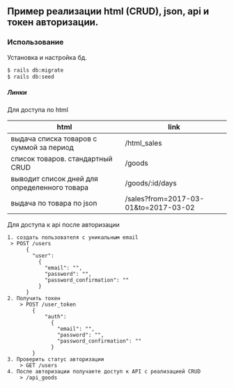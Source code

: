 ## Пример реализации html (CRUD), json, api и токен авторизации.
### Использование

Установка и настройка бд.

```sh
$ rails db:migrate
$ rails db:seed
```

##### Линки

Для доступа по html

| html | link |
| ------ | ------ |
| выдача списка товаров с суммой за период | /html_sales |
| список товаров. стандартный CRUD  | /goods |
| выводит список дней для определенного товара | /goods/:id/days |
| выдача по товара по json | /sales?from=2017-03-01&to=2017-03-02 |

Для доступа к api после авторизации

    1. создать пользователя с уникальным email
     > POST /users
          {
            "user": 
              {
                "email": "", 
                "password": "",
                "password_confirmation": ""
              }
          }
    2. Получить токен
        > POST /user_token 
            {
                "auth": 
                  {
                    "email": "", 
                    "password": "",
                    "password_confirmation": ""
                  }
            }
    3. Проверить статус авторизации
        > GET /users
    4. После авторизации получаете доступ к API с реализацией CRUD
        > /api_goods

